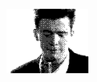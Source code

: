 <p align="center">
<img title="a tooltip? with a dated reference? next to my cursor? it's more likely than you think." src="./RICK.gif">
</p>
